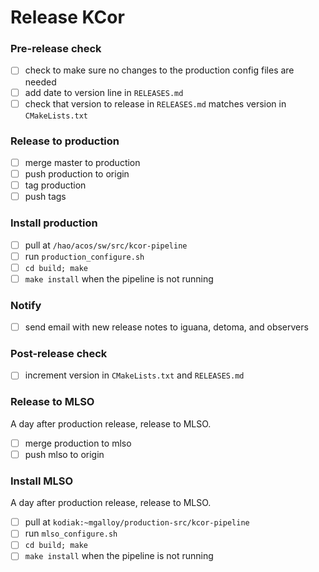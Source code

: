 # Release KCor 

### Pre-release check

- [ ] check to make sure no changes to the production config files are needed
- [ ] add date to version line in `RELEASES.md`
- [ ] check that version to release in `RELEASES.md` matches version in `CMakeLists.txt`

### Release to production

- [ ] merge master to production
- [ ] push production to origin
- [ ] tag production
- [ ] push tags

### Install production

- [ ] pull at `/hao/acos/sw/src/kcor-pipeline`
- [ ] run `production_configure.sh`
- [ ] `cd build; make`
- [ ] `make install` when the pipeline is not running

### Notify

- [ ] send email with new release notes to iguana, detoma, and observers

### Post-release check

- [ ] increment version in `CMakeLists.txt` and `RELEASES.md`

### Release to MLSO

A day after production release, release to MLSO.

- [ ] merge production to mlso
- [ ] push mlso to origin

### Install MLSO

A day after production release, release to MLSO.

- [ ] pull at `kodiak:~mgalloy/production-src/kcor-pipeline`
- [ ] run `mlso_configure.sh`
- [ ] `cd build; make`
- [ ] `make install` when the pipeline is not running

